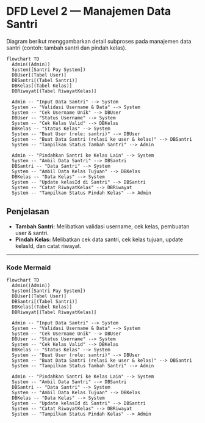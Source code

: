 # DFD Level 2 — Manajemen Data Santri

Diagram berikut menggambarkan detail subproses pada manajemen data santri (contoh: tambah santri dan pindah kelas).

```mermaid
flowchart TD
  Admin((Admin))
  System([Santri Pay System])
  DBUser[(Tabel User)]
  DBSantri[(Tabel Santri)]
  DBKelas[(Tabel Kelas)]
  DBRiwayat[(Tabel RiwayatKelas)]

  Admin -- "Input Data Santri" --> System
  System -- "Validasi Username & Data" --> System
  System -- "Cek Username Unik" --> DBUser
  DBUser -- "Status Username" --> System
  System -- "Cek Kelas Valid" --> DBKelas
  DBKelas -- "Status Kelas" --> System
  System -- "Buat User (role: santri)" --> DBUser
  System -- "Buat Data Santri (relasi ke user & kelas)" --> DBSantri
  System -- "Tampilkan Status Tambah Santri" --> Admin

  Admin -- "Pindahkan Santri ke Kelas Lain" --> System
  System -- "Ambil Data Santri" --> DBSantri
  DBSantri -- "Data Santri" --> System
  System -- "Ambil Data Kelas Tujuan" --> DBKelas
  DBKelas -- "Data Kelas" --> System
  System -- "Update kelasId di Santri" --> DBSantri
  System -- "Catat RiwayatKelas" --> DBRiwayat
  System -- "Tampilkan Status Pindah Kelas" --> Admin
```

## Penjelasan
- **Tambah Santri:** Melibatkan validasi username, cek kelas, pembuatan user & santri.
- **Pindah Kelas:** Melibatkan cek data santri, cek kelas tujuan, update kelasId, dan catat riwayat.

---

### Kode Mermaid
```mermaid
flowchart TD
  Admin((Admin))
  System([Santri Pay System])
  DBUser[(Tabel User)]
  DBSantri[(Tabel Santri)]
  DBKelas[(Tabel Kelas)]
  DBRiwayat[(Tabel RiwayatKelas)]

  Admin -- "Input Data Santri" --> System
  System -- "Validasi Username & Data" --> System
  System -- "Cek Username Unik" --> DBUser
  DBUser -- "Status Username" --> System
  System -- "Cek Kelas Valid" --> DBKelas
  DBKelas -- "Status Kelas" --> System
  System -- "Buat User (role: santri)" --> DBUser
  System -- "Buat Data Santri (relasi ke user & kelas)" --> DBSantri
  System -- "Tampilkan Status Tambah Santri" --> Admin

  Admin -- "Pindahkan Santri ke Kelas Lain" --> System
  System -- "Ambil Data Santri" --> DBSantri
  DBSantri -- "Data Santri" --> System
  System -- "Ambil Data Kelas Tujuan" --> DBKelas
  DBKelas -- "Data Kelas" --> System
  System -- "Update kelasId di Santri" --> DBSantri
  System -- "Catat RiwayatKelas" --> DBRiwayat
  System -- "Tampilkan Status Pindah Kelas" --> Admin
``` 